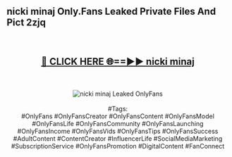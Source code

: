 <h2>nicki minaj Only.Fans Leaked Private Files And Pict 2zjq</h2>
<br>
<div align="center">
<h2><a href="https://mediafiles.top/nicki_minaj" rel="nofollow">🔴 CLICK HERE 🌐==►► nicki minaj</a></h2>
<br>
<br>
<a href="https://mediafiles.top/nicki_minaj" rel="nofollow" data-target="animated-image.originalLink"><img src="https://i.ibb.co.com/WyWwxjT/player-gif2.gif" alt="nicki minaj Leaked OnlyFans" style="max-width: 100%; display: inline-block;" data-target="animated-image.originalImage"></a>
<br><br>
#Tags:
<br>
#OnlyFans #OnlyFansCreator #OnlyFansContent #OnlyFansModel #OnlyFansLife #OnlyFansCommunity #OnlyFansLaunching #OnlyFansIncome #OnlyFansVids #OnlyFansTips #OnlyFansSuccess #AdultContent #ContentCreator #InfluencerLife #SocialMediaMarketing #SubscriptionService #OnlyFansPromotion #DigitalContent #FanConnect
</div>
<br>